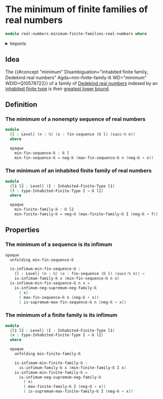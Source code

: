 # The minimum of finite families of real numbers

```agda
module real-numbers.minimum-finite-families-real-numbers where
```

<details><summary>Imports</summary>

```agda
open import elementary-number-theory.natural-numbers
open import foundation.function-types
open import foundation.universe-levels

open import lists.finite-sequences

open import real-numbers.dedekind-real-numbers
open import real-numbers.infima-families-real-numbers
open import real-numbers.maximum-finite-families-real-numbers
open import real-numbers.negation-real-numbers

open import univalent-combinatorics.inhabited-finite-types
```

</details>

## Idea

The
{{#concept "minimum" Disambiguation="inhabited finite family, Dedekind real numbers" Agda=min-finite-family-ℝ WD="minimum" WDID=Q10578722}}
of a family of [Dedekind real numbers](real-numbers.dedekind-real-numbers.md)
indexed by an
[inhabited finite type](univalent-combinatorics.inhabited-finite-types.md) is
their
[greatest lower bound](order-theory.greatest-lower-bounds-large-posets.md).

## Definition

### The minimum of a nonempty sequence of real numbers

```agda
module _
  {l : Level} (n : ℕ) (x : fin-sequence (ℝ l) (succ-ℕ n))
  where

  opaque
    min-fin-sequence-ℝ : ℝ l
    min-fin-sequence-ℝ = neg-ℝ (max-fin-sequence-ℝ n (neg-ℝ ∘ x))
```

### The minimum of an inhabited finite family of real numbers

```agda
module _
  {l1 l2 : Level} (I : Inhabited-Finite-Type l1)
  (f : type-Inhabited-Finite-Type I → ℝ l2)
  where

  opaque
    min-finite-family-ℝ : ℝ l2
    min-finite-family-ℝ = neg-ℝ (max-finite-family-ℝ I (neg-ℝ ∘ f))
```

## Properties

### The minimum of a sequence is its infimum

```agda
opaque
  unfolding min-fin-sequence-ℝ

  is-infimum-min-fin-sequence-ℝ :
    {l : Level} (n : ℕ) (x : fin-sequence (ℝ l) (succ-ℕ n)) →
    is-infimum-family-ℝ x (min-fin-sequence-ℝ n x)
  is-infimum-min-fin-sequence-ℝ n x =
    is-infimum-neg-supremum-neg-family-ℝ
      ( x)
      ( max-fin-sequence-ℝ n (neg-ℝ ∘ x))
      ( is-supremum-max-fin-sequence-ℝ n (neg-ℝ ∘ x))
```

### The minimum of a finite family is its infimum

```agda
module _
  {l1 l2 : Level} (I : Inhabited-Finite-Type l1)
  (x : type-Inhabited-Finite-Type I → ℝ l2)
  where

  opaque
    unfolding min-finite-family-ℝ

    is-infimum-min-finite-family-ℝ :
      is-infimum-family-ℝ x (min-finite-family-ℝ I x)
    is-infimum-min-finite-family-ℝ =
      is-infimum-neg-supremum-neg-family-ℝ
        ( x)
        ( max-finite-family-ℝ I (neg-ℝ ∘ x))
        ( is-supremum-max-finite-family-ℝ I (neg-ℝ ∘ x))
```

